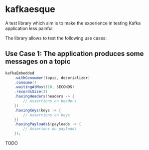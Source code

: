 # kafkaesque
A test library which aim is to make the experience in testing Kafka application less painful

The library allows to test the following use cases:

## Use Case 1: The application produces some messages on a topic
```java
kafkaEmbedded
	.withConsumer(topic, deserializer)
	.consume()
	.waitingAtMost(10, SECONDS)
	.recordsSize(3)
	.havingHeaders(headers -> {
		// Assertions on headers
	})
	.havingKeys(keys -> {
		// Assertions on keys
	})
	.havingPayloads§(payloads -> {
		// Asserions on payloads
	});
```

TODO

